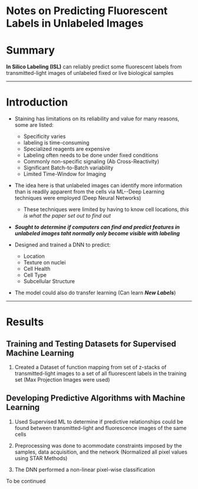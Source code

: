 # Notes on Predicting Fluorescent Labels in Unlabeled Images

# Summary

**In Silico Labeling (ISL)** can reliably predict some fluorescent labels from transmitted-light images of unlabeled fixed or live biological samples

-----------

# Introduction

* Staining has limitations on its reliability and value for many reasons, some are listed:
	* Specificity varies
	* labeling is time-consuming
	* Specialized reagents are expensive
	* Labeling often needs to be done under fixed conditions
	* Commonly non-specific signaling (Ab Cross-Reactivity)
	* Significant Batch-to-Batch variability
	* Limited Time-Window for Imaging

* The idea here is that unlabeled images can identify more information than is readily apparent from the cells via ML--Deep Learning techniques were employed (Deep Neural Networks)
	* These techniques were limited by having to know cell locations, *this is what the paper set out to find out*

* ***Sought to determine if computers can find and predict features in unlabeled images taht normally only become visible with labeling***

* Designed and trained a DNN  to predict:
	* Location
	* Texture on nuclei
	* Cell Health
	* Cell Type
	* Subcellular Structure

* The model could also do transfer learning (Can learn ***New Labels***)


---------


# Results

## Training and Testing Datasets for Supervised Machine Learning

1. Created a Dataset of function mapping from set of z-stacks of transmitted-light images to a set of all fluorescent labels in the training set (Max Projection Images were used)

## Developing Predictive Algorithms with Machine Learning

1. Used Supervised ML to determine if predictive relationships could be found between transmitted-light and fluorescence images of the same cells

2. Preprocessing was done to acommodate constraints imposed by the samples, data acquisition, and the network (Normalized all pixel values using STAR Methods)

3. The DNN performed a non-linear pixel-wise classification

To be continued

